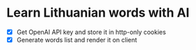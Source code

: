 # Learn Lithuanian words with AI

- [x] Get OpenAI API key and store it in http-only cookies
- [x] Generate words list and render it on client

